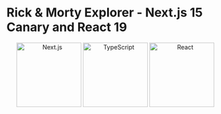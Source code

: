 # Rick & Morty Explorer - Next.js 15 Canary and React 19

<p align="center">
  <img src="https://www.digitality.es/img-articulos/ampliadas/que-es-nextjs-y-para-que-sirve-1-1697560678.jpg" alt="Next.js" width="150"/>
  <img src="https://cdn.jsdelivr.net/gh/devicons/devicon/icons/typescript/typescript-original.svg" alt="TypeScript" width="150"/>
  <img src="https://runcode-app-public.s3.amazonaws.com/images/online-reactjs-editor-compiler.original.png" alt="React" width="150"/>
</p>